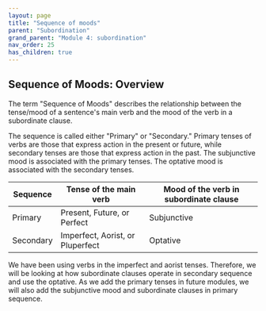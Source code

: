 ```yaml
---
layout: page
title: "Sequence of moods"
parent: "Subordination"
grand_parent: "Module 4: subordination"
nav_order: 25
has_children: true
---
```


## Sequence of Moods: Overview

The term "Sequence of Moods" describes the relationship between the tense/mood of a sentence's main verb and the mood of the verb in a subordinate clause.

The sequence is called either "Primary" or "Secondary." Primary tenses of verbs are those that express action in the present or future, while secondary tenses are those that express action in the past. The subjunctive mood is associated with the primary tenses. The optative mood is associated with the secondary tenses.

| Sequence | Tense of the main verb | Mood of the verb in subordinate clause |
| --- | --- | ---|
| Primary | Present, Future, or Perfect | Subjunctive |
| Secondary | Imperfect, Aorist, or Pluperfect | Optative |

We have been using verbs in the imperfect and aorist tenses. Therefore, we will be looking at how subordinate clauses operate in secondary sequence and use the optative. As we add the primary tenses in future modules, we will also add the subjunctive mood and subordinate clauses in primary sequence.
